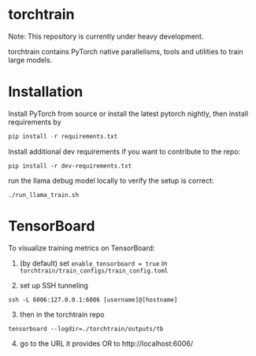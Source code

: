 # torchtrain

Note: This repository is currently under heavy development.

torchtrain contains PyTorch native parallelisms, tools and utilities to train large models.

# Installation

Install PyTorch from source or install the latest pytorch nightly, then install requirements by

```python
pip install -r requirements.txt
```

Install additional dev requirements if you want to contribute to the repo:
```
pip install -r dev-requirements.txt
```

run the llama debug model locally to verify the setup is correct:

```
./run_llama_train.sh
```

# TensorBoard

To visualize training metrics on TensorBoard:

1. (by default) set `enable_tensorboard = true` in `torchtrain/train_configs/train_config.toml`

2. set up SSH tunneling
```
ssh -L 6006:127.0.0.1:6006 [username]@[hostname]
```

3. then in the torchtrain repo
```
tensorboard --logdir=./torchtrain/outputs/tb
```

4. go to the URL it provides OR to http://localhost:6006/
